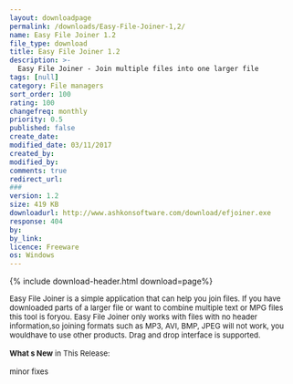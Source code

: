 ```yaml
---
layout: downloadpage
permalink: /downloads/Easy-File-Joiner-1,2/
name: Easy File Joiner 1.2
file_type: download
title: Easy File Joiner 1.2
description: >-
  Easy File Joiner - Join multiple files into one larger file
tags: [null]
category: File managers
sort_order: 100
rating: 100
changefreq: monthly
priority: 0.5
published: false
create_date: 
modified_date: 03/11/2017
created_by: 
modified_by: 
comments: true
redirect_url: 
### 
version: 1.2
size: 419 KB
downloadurl: http://www.ashkonsoftware.com/download/efjoiner.exe
response: 404
by: 
by_link: 
licence: Freeware
os: Windows
---
```


{% include download-header.html download=page%}

<p style="fix-download-text !important">
<p><font size="2">Easy File Joiner is a simple application that can help you join files. If you have downloaded parts of a larger file or want to combine multiple text or MPG files this tool is foryou. Easy File Joiner only works with files with no header information,so joining formats such as MP3, AVI, BMP, JPEG will not work, you wouldhave to use other products. Drag and drop interface is supported.<br />
<br />
<strong>What s New</strong> in This Release:<br />
<br />
minor fixes</font></p></p>
